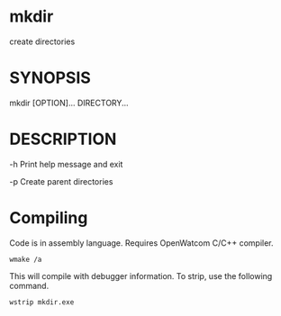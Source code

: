 
# mkdir

create directories

# SYNOPSIS

mkdir [OPTION]... DIRECTORY...

# DESCRIPTION

-h   Print help message and exit

-p   Create parent directories

# Compiling

Code is in assembly language. Requires OpenWatcom C/C++ compiler.

```
wmake /a 
```

This will compile with debugger information. To strip, use the following
command.

```
wstrip mkdir.exe
```
 
